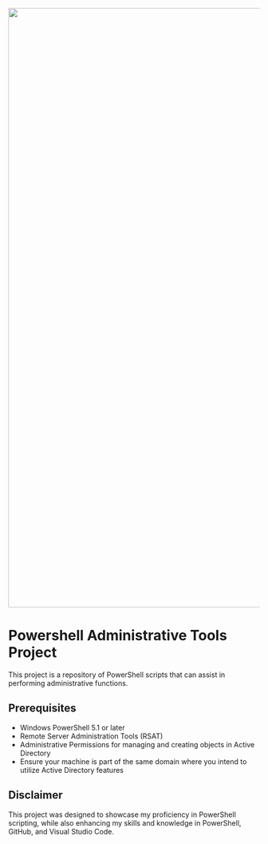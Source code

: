 <p align="center">
  <img src="https://github.com/user-attachments/assets/6b8cf714-400a-459f-b806-5d3fc7292fb8" alt="bk" width="1200"/>
</p>

# Powershell Administrative Tools Project

This project is a repository of PowerShell scripts that can assist in performing administrative functions. 

## Prerequisites

- Windows PowerShell 5.1 or later
- Remote Server Administration Tools (RSAT)
- Administrative Permissions for managing and creating objects in Active Directory
- Ensure your machine is part of the same domain where you intend to utilize Active Directory features

## Disclaimer

This project was designed to showcase my proficiency in PowerShell scripting, while also enhancing my skills and knowledge in PowerShell, GitHub, and Visual Studio Code.
